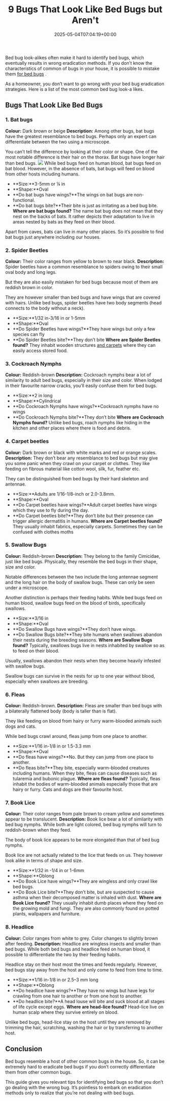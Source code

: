 ﻿---
layout: post
title: 9 Bugs That Look Like Bed Bugs but Aren't
date: '2025-05-04T07:04:19+00:00'
categories:
- Bed Bugs
- Guide
tags: []
slug: /bugs-that-look-like-bed-bugs/
lastmod: 2025-05-07T12:21:26+03:00
---

Bed bug look-alikes often make it hard to identify bed bugs, which eventually results in wrong eradication methods. If you don’t know the characteristics of common of bugs in your house, it is possible to mistake them
[for bed bugs](https://pestpolicy.com/best-bed-bug-steamer/)
.

As a homeowner, you don’t want to go wrong with your bed bug eradication strategies. Here is a list of the most common bed bug look-a likes.
## **Bugs That Look Like Bed Bugs**
### 1. Bat bugs
**Colour:**
Dark brown or beige
**Description:**
Among other bugs, bat bugs have the greatest resemblance to bed bugs. Perhaps only an expert can differentiate between the two using a microscope.

You can’t tell the difference by looking at their color or shape. One of the most notable difference is their hair on the thorax. Bat bugs have longer hair than bed bugs.
![](/assets/img/04/Bugs-That-Look-Like-Bed-Bugs-300x180.png)
While bed bugs feed on human blood, bat bugs feed on bat blood. However, in the absence of bats, bat bugs will feed on blood from other hosts including humans.
- **Size:**3-5mm or ¼ in
- **Shape:**Oval
- **Do bat bugs have wings?**The wings on bat bugs are non-functional.
- **Do bat bugs bite?**Their bite is just as irritating as a bed bug bite.
**Where are bat bugs found?**
The name bat bug does not mean that they nest on the backs of bats. It rather depicts their adaptation to live in areas nested by bats as they feed on their blood.

Apart from caves, bats can live in many other places. So it’s possible to find bat bugs just anywhere including our houses.
### 2. Spider Beetles
**Colour:**
Their color ranges from yellow to brown to near black.
**Description:**
Spider beetles have a common resemblance to spiders owing to their small oval body and long legs.

But they are also easily mistaken for bed bugs because most of them are reddish brown in color.

They are however smaller than bed bugs and have wings that are covered with hairs. Unlike bed bugs, spider beetles have two body segments (head connects to the body without a neck).
- **Size:**1/32 in-3/16 in or 1-5mm
- **Shape:**Oval
- **Do Spider Beetles have wings?**They have wings but only a few species can fly
- **Do Spider Beetles bite?**They don’t bite
**Where are Spider Beetles found?**
They inhabit wooden structures
[and carpets](https://pestpolicy.com/can-bed-bugs-live-in-carpet/)
where they can easily access stored food.
### 3. Cockroach Nymphs
**Colour:**
Reddish-brown
**Description:**
Cockroach nymphs bear a lot of similarity to adult bed bugs, especially in their size and color. When lodged in their favourite narrow cracks, you’ll easily confuse them for bed bugs.
- **Size:**2 in long
- **Shape:**Cylindrical
- **Do Cockroach Nymphs have wings?**Cockroach nymphs have no wings
- **Do Cockroach Nymphs bite?**They don’t bite
**Where are Cockroach Nymphs found?**
Unlike bed bugs, roach nymphs like hiding in the kitchen and other places where there is food and debris.
### 4. Carpet beetles
**Colour:**
Dark brown or black with white marks and red or orange scales.
**Description:**
They don’t bear any resemblance to bed bugs but may give you some panic when they crawl on your carpet or clothes. They like feeding on fibrous material like cotton wool, silk, fur, feather etc.

They can be distinguished from bed bugs by their hard skeleton and antennae.
- **Size:**Adults are 1/16-1/8-inch or 2.0-3.8mm.
- **Shape:**Oval
- **Do Carpet beetles have wings?**Adult carpet beetles have wings which they use to fly during the day.
- **Do Carpet beetles bite?**They don’t bite but their presence can trigger allergic dermatitis in humans.
**Where are Carpet beetles found?**
They usually inhabit fabrics, especially carpets. Sometimes they can be confused with clothes moths
### 5. Swallow Bugs
**Colour:**
Reddish-brown
**Description:**
They belong to the family Cimicidae, just like bed bugs. Physically, they resemble the bed bugs in their shape, size and color.

Notable differences between the two include the long antennae segment and the long hair on the body of swallow bugs. These can only be seen under a microscope.

Another distinction is perhaps their feeding habits. While bed bugs feed on human blood, swallow bugs feed on the blood of birds, specifically swallows.
- **Size:**3/16 in
- **Shape:**Oval
- **Do Swallow Bugs have wings?**They don’t have wings.
- **Do Swallow Bugs bite?**They bite humans when swallows abandon their nests during the breeding seasons.
**Where are Swallow Bugs found?**
Typically, swallows bugs live in nests inhabited by swallow so as to feed on their blood.

Usually, swallows abandon their nests when they become heavily infested with swallow bugs.

Swallow bugs can survive in the nests for up to one year without blood, especially when swallows are breeding.
### 6. Fleas
**Colour:**
Reddish-brown.
**Description:**
Fleas are smaller than bed bugs with a bilaterally flattened body (body is taller than is flat).

They like feeding on blood from hairy or furry warm-blooded animals such dogs and cats.

While bed bugs crawl around, fleas jump from one place to another.
- **Size:**1/16 in-1/8 in or 1.5-3.3 mm
- **Shape:**Oval
- **Do fleas have wings?**No. But they can jump from one place to another.
- **Do fleas bite?**They bite, especially warm-blooded creatures including humans. When they bite, fleas can cause diseases such as tularemia and bubonic plague.
**Where are fleas found?**
Typically, fleas inhabit the bodies of warm-blooded animals especially those that are hairy or furry. Cats and dogs are their favourite host.
### 7. Book Lice
**Colour:**
Their color ranges from pale brown to cream yellow and sometimes appear to be translucent.
**Description:**
Book lice bear a lot of similarity with bed bug nymphs. While both are light colored, bed bug nymphs will turn to reddish-brown when they feed.

The body of book lice appears to be more elongated than that of bed bug nymphs.

Book lice are not actually related to the lice that feeds on us. They however look alike in terms of shape and size.
- **Size:**1/32 in -1/4 in or 1-6mm
- **Shape:**Oblong
- **Do Book Lice have wings?**They are wingless and only crawl like bed bugs.
- **Do Book Lice bite?**They don’t bite, but are suspected to cause asthma when their decomposed matter is inhaled with dust.
**Where are Book Lice found?**
They usually inhabit dumb places where they feed on the growing mold and fungi. They are also commonly found on potted plants, wallpapers and furniture.
### 8. Headlice
**Colour:**
Color ranges from white to grey. Color changes to slightly brown after feeding.
**Description:**
Headlice are wingless insects and smaller than bed bugs. While both bed bugs and headlice feed on human blood, it possible to differentiate the two by their feeding habits.

Headlice stay on their host most the times and feeds regularly. However, bed bugs stay away from the host and only come to feed from time to time.
- **Size:**1/16 in-1/8 in or 2.5–3 mm long
- **Shape:**Oblong
- **Do headlice have wings?**They have no wings but have legs for crawling from one hair to another or from one host to another.
- **Do headlice bite?**A head louse will bite and suck blood at all stages of life cycle except eggs.
**Where are head-lice found?**
Head-lice live on human scalp where they survive entirely on blood.

Unlike bed bugs, head-lice stay on the host until they are removed by trimming the hair, scratching, washing the hair or by transferring to another host.
## **Conclusion**
Bed bugs resemble a host of other common bugs in the house. So, it can be extremely hard to eradicate bed bugs if you don’t correctly differentiate them from other common bugs.

This guide gives you relevant tips for identifying bed bugs so that you don’t go dealing with the wrong bug. It’s pointless to embark on eradication methods only to realize that you’re not dealing with bed bugs.